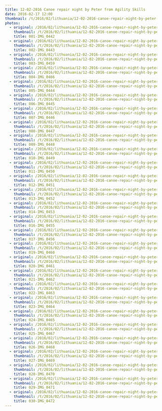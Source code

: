 ```yaml
---
title: 12-02-2016 Canoe repair night by Peter from Agility Skills
date: 2016-02-17 12:00
thumbnail: /t/2016/02/lithuania/12-02-2016-canoe-repair-night-by-peter-from-agility-skills/001-img_0442.jpg
photos:
  - original: /2016/02/lithuania/12-02-2016-canoe-repair-night-by-peter-from-agility-skills/001-img_0442.jpg
    thumbnail: /t/2016/02/lithuania/12-02-2016-canoe-repair-night-by-peter-from-agility-skills/001-img_0442.jpg
    title: 001-IMG_0442
  - original: /2016/02/lithuania/12-02-2016-canoe-repair-night-by-peter-from-agility-skills/002-img_0443.jpg
    thumbnail: /t/2016/02/lithuania/12-02-2016-canoe-repair-night-by-peter-from-agility-skills/002-img_0443.jpg
    title: 002-IMG_0443
  - original: /2016/02/lithuania/12-02-2016-canoe-repair-night-by-peter-from-agility-skills/003-img_0459.jpg
    thumbnail: /t/2016/02/lithuania/12-02-2016-canoe-repair-night-by-peter-from-agility-skills/003-img_0459.jpg
    title: 003-IMG_0459
  - original: /2016/02/lithuania/12-02-2016-canoe-repair-night-by-peter-from-agility-skills/004-img_0466.jpg
    thumbnail: /t/2016/02/lithuania/12-02-2016-canoe-repair-night-by-peter-from-agility-skills/004-img_0466.jpg
    title: 004-IMG_0466
  - original: /2016/02/lithuania/12-02-2016-canoe-repair-night-by-peter-from-agility-skills/005-img_0444.jpg
    thumbnail: /t/2016/02/lithuania/12-02-2016-canoe-repair-night-by-peter-from-agility-skills/005-img_0444.jpg
    title: 005-IMG_0444
  - original: /2016/02/lithuania/12-02-2016-canoe-repair-night-by-peter-from-agility-skills/006-img_0445.jpg
    thumbnail: /t/2016/02/lithuania/12-02-2016-canoe-repair-night-by-peter-from-agility-skills/006-img_0445.jpg
    title: 006-IMG_0445
  - original: /2016/02/lithuania/12-02-2016-canoe-repair-night-by-peter-from-agility-skills/007-img_0446.jpg
    thumbnail: /t/2016/02/lithuania/12-02-2016-canoe-repair-night-by-peter-from-agility-skills/007-img_0446.jpg
    title: 007-IMG_0446
  - original: /2016/02/lithuania/12-02-2016-canoe-repair-night-by-peter-from-agility-skills/008-img_0447.jpg
    thumbnail: /t/2016/02/lithuania/12-02-2016-canoe-repair-night-by-peter-from-agility-skills/008-img_0447.jpg
    title: 008-IMG_0447
  - original: /2016/02/lithuania/12-02-2016-canoe-repair-night-by-peter-from-agility-skills/009-img_0448.jpg
    thumbnail: /t/2016/02/lithuania/12-02-2016-canoe-repair-night-by-peter-from-agility-skills/009-img_0448.jpg
    title: 009-IMG_0448
  - original: /2016/02/lithuania/12-02-2016-canoe-repair-night-by-peter-from-agility-skills/010-img_0449.jpg
    thumbnail: /t/2016/02/lithuania/12-02-2016-canoe-repair-night-by-peter-from-agility-skills/010-img_0449.jpg
    title: 010-IMG_0449
  - original: /2016/02/lithuania/12-02-2016-canoe-repair-night-by-peter-from-agility-skills/011-img_0450.jpg
    thumbnail: /t/2016/02/lithuania/12-02-2016-canoe-repair-night-by-peter-from-agility-skills/011-img_0450.jpg
    title: 011-IMG_0450
  - original: /2016/02/lithuania/12-02-2016-canoe-repair-night-by-peter-from-agility-skills/012-img_0451.jpg
    thumbnail: /t/2016/02/lithuania/12-02-2016-canoe-repair-night-by-peter-from-agility-skills/012-img_0451.jpg
    title: 012-IMG_0451
  - original: /2016/02/lithuania/12-02-2016-canoe-repair-night-by-peter-from-agility-skills/013-img_0452.jpg
    thumbnail: /t/2016/02/lithuania/12-02-2016-canoe-repair-night-by-peter-from-agility-skills/013-img_0452.jpg
    title: 013-IMG_0452
  - original: /2016/02/lithuania/12-02-2016-canoe-repair-night-by-peter-from-agility-skills/014-img_0453.jpg
    thumbnail: /t/2016/02/lithuania/12-02-2016-canoe-repair-night-by-peter-from-agility-skills/014-img_0453.jpg
    title: 014-IMG_0453
  - original: /2016/02/lithuania/12-02-2016-canoe-repair-night-by-peter-from-agility-skills/016-img_0455.jpg
    thumbnail: /t/2016/02/lithuania/12-02-2016-canoe-repair-night-by-peter-from-agility-skills/016-img_0455.jpg
    title: 016-IMG_0455
  - original: /2016/02/lithuania/12-02-2016-canoe-repair-night-by-peter-from-agility-skills/017-img_0456.jpg
    thumbnail: /t/2016/02/lithuania/12-02-2016-canoe-repair-night-by-peter-from-agility-skills/017-img_0456.jpg
    title: 017-IMG_0456
  - original: /2016/02/lithuania/12-02-2016-canoe-repair-night-by-peter-from-agility-skills/019-img_0460.jpg
    thumbnail: /t/2016/02/lithuania/12-02-2016-canoe-repair-night-by-peter-from-agility-skills/019-img_0460.jpg
    title: 019-IMG_0460
  - original: /2016/02/lithuania/12-02-2016-canoe-repair-night-by-peter-from-agility-skills/020-img_0461.jpg
    thumbnail: /t/2016/02/lithuania/12-02-2016-canoe-repair-night-by-peter-from-agility-skills/020-img_0461.jpg
    title: 020-IMG_0461
  - original: /2016/02/lithuania/12-02-2016-canoe-repair-night-by-peter-from-agility-skills/021-img_0462.jpg
    thumbnail: /t/2016/02/lithuania/12-02-2016-canoe-repair-night-by-peter-from-agility-skills/021-img_0462.jpg
    title: 021-IMG_0462
  - original: /2016/02/lithuania/12-02-2016-canoe-repair-night-by-peter-from-agility-skills/022-img_0463.jpg
    thumbnail: /t/2016/02/lithuania/12-02-2016-canoe-repair-night-by-peter-from-agility-skills/022-img_0463.jpg
    title: 022-IMG_0463
  - original: /2016/02/lithuania/12-02-2016-canoe-repair-night-by-peter-from-agility-skills/023-img_0464.jpg
    thumbnail: /t/2016/02/lithuania/12-02-2016-canoe-repair-night-by-peter-from-agility-skills/023-img_0464.jpg
    title: 023-IMG_0464
  - original: /2016/02/lithuania/12-02-2016-canoe-repair-night-by-peter-from-agility-skills/024-img_0465.jpg
    thumbnail: /t/2016/02/lithuania/12-02-2016-canoe-repair-night-by-peter-from-agility-skills/024-img_0465.jpg
    title: 024-IMG_0465
  - original: /2016/02/lithuania/12-02-2016-canoe-repair-night-by-peter-from-agility-skills/025-img_0467.jpg
    thumbnail: /t/2016/02/lithuania/12-02-2016-canoe-repair-night-by-peter-from-agility-skills/025-img_0467.jpg
    title: 025-IMG_0467
  - original: /2016/02/lithuania/12-02-2016-canoe-repair-night-by-peter-from-agility-skills/026-img_0468.jpg
    thumbnail: /t/2016/02/lithuania/12-02-2016-canoe-repair-night-by-peter-from-agility-skills/026-img_0468.jpg
    title: 026-IMG_0468
  - original: /2016/02/lithuania/12-02-2016-canoe-repair-night-by-peter-from-agility-skills/027-img_0469.jpg
    thumbnail: /t/2016/02/lithuania/12-02-2016-canoe-repair-night-by-peter-from-agility-skills/027-img_0469.jpg
    title: 027-IMG_0469
  - original: /2016/02/lithuania/12-02-2016-canoe-repair-night-by-peter-from-agility-skills/028-img_0470.jpg
    thumbnail: /t/2016/02/lithuania/12-02-2016-canoe-repair-night-by-peter-from-agility-skills/028-img_0470.jpg
    title: 028-IMG_0470
  - original: /2016/02/lithuania/12-02-2016-canoe-repair-night-by-peter-from-agility-skills/029-img_0471.jpg
    thumbnail: /t/2016/02/lithuania/12-02-2016-canoe-repair-night-by-peter-from-agility-skills/029-img_0471.jpg
    title: 029-IMG_0471
  - original: /2016/02/lithuania/12-02-2016-canoe-repair-night-by-peter-from-agility-skills/030-img_0472.jpg
    thumbnail: /t/2016/02/lithuania/12-02-2016-canoe-repair-night-by-peter-from-agility-skills/030-img_0472.jpg
    title: 030-IMG_0472
---
```

